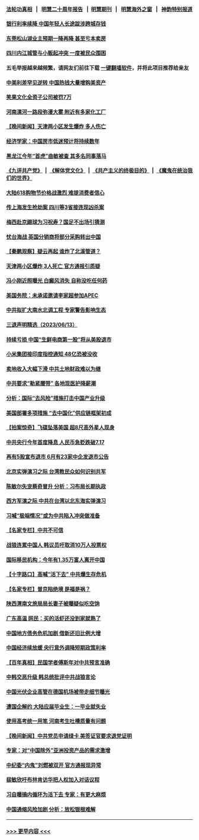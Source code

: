 #### [法轮功真相](https://github.com/gfw-breaker/truth/blob/master/README.md?t=0) &nbsp;&nbsp;|&nbsp;&nbsp; [明慧二十周年报告](https://github.com/gfw-breaker/mh-reports/blob/master/README.md?t=0) &nbsp;&nbsp;|&nbsp;&nbsp;[明慧期刊](https://github.com/gfw-breaker/mh-qikan) &nbsp;&nbsp;|&nbsp;&nbsp; [明慧海外之窗](https://github.com/gfw-breaker/mh-news/blob/master/README.md?t=0) &nbsp;&nbsp;|&nbsp;&nbsp; [神韵特别报道](https://github.com/gfw-breaker/mh-news/blob/master/shenyun.md?t=0)
#### [银行利率续降 中国年轻人长途跋涉跨城存钱](../pages/nsc413/n14015940.md?t=06142143) 
#### [东莞松山湖业主预期一降再降 甚至亏本卖房](../pages/nsc413/n14015956.md?t=06142143) 
#### [四川内江城管与小贩起冲突 一度被民众围困](../pages/nsc413/n14015922.md?t=06142143) 
#### 五毛举报越来越频繁，请网友们前往下载 [一键翻墙软件](https://github.com/gfw-breaker/ssr-accounts)，并将此项目推荐给亲友
#### [中美利差罕见逆转 中国热钱大量增购美资产](../pages/nsc413/n14015938.md?t=06142143) 
#### [笑果文化全资子公司被罚7万](../pages/nsc413/n14015874.md?t=06142143) 
#### [河南漯河一路段弥漫大雾 附近有多家化工厂](../pages/nsc413/n14015894.md?t=06142143) 
#### [【晚间新闻】天津两小区发生爆炸 多人伤亡](../pages/nsc413/n14015882.md?t=06142143) 
#### [经济学家：中国房市低迷预计将持续数年](../pages/nsc413/n14015877.md?t=06142143) 
#### [黑龙江今年“首虎”曲敏被查 其多名同事落马](../pages/nsc413/n14015802.md?t=06142143) 
#### [《九评共产党》](https://github.com/begood0513/9ping.md/blob/master/README.md) &nbsp;|&nbsp; [《解体党文化》](../../../../jtdwh.md/blob/master/README.md)  &nbsp;|&nbsp; [《共产主义的终极目的》](../../../../gczydzjmd.md/blob/master/README.md) &nbsp;|&nbsp; [《魔鬼在统治我们的世界》](../../../../mgztzwmdsj.md/blob/master/README.md) 
#### [大陆618购物节价格战激烈 难提消费者信心](../pages/nsc413/n14015758.md?t=06142143) 
#### [传上海发生抢劫案 四川等3省接连现凶杀案](../pages/nsc413/n14015799.md?t=06142143) 
#### [梅西赴京踢球为习祝寿？国足不出场引猜测](../pages/nsc413/n14015755.md?t=06142143) 
#### [忧台海战 英国分销商将部分采购转出中国](../pages/nsc413/n14015680.md?t=06142143) 
#### [【秦鹏观察】疑云再起 谁炸了北溪管道？](../pages/nsc413/n14015554.md?t=06142143) 
#### [天津两小区爆炸 3人死亡 官方通报引质疑](../pages/nsc413/n14015629.md?t=06142143) 
#### [冯小刚近照曝光 白癜风消失 自称没吃任何药](../pages/nsc413/n14015589.md?t=06142143) 
#### [美国务院：未承诺邀请李家超参加APEC](../pages/nsc413/n14015549.md?t=06142143) 
#### [中共拟扩大南水北调工程 专家警告影响生态](../pages/nsc413/n14015409.md?t=06142143) 
#### [三退声明精选（2023/06/13）](../pages/nsc413/n14015588.md?t=06142143) 
#### [持续亏损 中国“生鲜电商第一股”将从美股退市](../pages/nsc413/n14015570.md?t=06142143) 
#### [小米集团接印度指控通知 48亿恐被没收](../pages/nsc413/n14015559.md?t=06142143) 
#### [卖地收入大幅下滑 中共土地财政难以为继](../pages/nsc413/n14015523.md?t=06142143) 
#### [中共要求“勒紧腰带” 各地现医护降薪潮](../pages/nsc413/n14015524.md?t=06142143) 
#### [分析：国际“去风险”措施打击中国产业升级](../pages/nsc413/n14015517.md?t=06142143) 
#### [美国部署多项措施 “去中国化”供应链框架初成](../pages/nsc413/n14015493.md?t=06142143) 
#### [【拍案惊奇】飞碟坠落美国 超8尺高外星人现身](../pages/nsc413/n14015384.md?t=06142143) 
#### [中共央行今年首度降息 人民币急贬跌破7.17](../pages/nsc413/n14015432.md?t=06142143) 
#### [再有5股宣布退市 6月有23家中企发退市公告](../pages/nsc413/n14015448.md?t=06142143) 
#### [北京实弹演习之际 台湾教民众如何识别共军](../pages/nsc413/n14015462.md?t=06142143) 
#### [陈敏尔失宠蔡奇冒升 分析：习布局长期执政](../pages/nsc413/n14015449.md?t=06142143) 
#### [西方军演之际 中共在台湾以北东海实弹演习](../pages/nsc413/n14015433.md?t=06142143) 
#### [习喊“极端情况”或为中共陷入冲突做准备](../pages/nsc413/n14015232.md?t=06142143) 
#### [【名家专栏】中共不可信](../pages/nsc413/n14015311.md?t=06142143) 
#### [战狼连累中国人 韩议员吁取消10万人投票权](../pages/nsc413/n14015413.md?t=06142143) 
#### [国际移民机构：今年有1.35万富人离开中国](../pages/nsc413/n14015159.md?t=06142143) 
#### [【十字路口】高喊“活下去” 中共爆生存危机](../pages/nsc413/n14015342.md?t=06142143) 
#### [【名家专栏】普京陷绝境 是福是祸？](../pages/nsc413/n14015313.md?t=06142143) 
#### [陕西渭南文旅局局长妻子被曝疑似吃空饷](../pages/nsc413/n14015205.md?t=06142143) 
#### [广东高温 网民：买的活虾还没到家就熟了](../pages/nsc413/n14015239.md?t=06142143) 
#### [中国地方债务危机加剧 借新还旧比例大增](../pages/nsc413/n14013459.md?t=06142143) 
#### [中国经济续放缓 央行意外调降短期政策利率](../pages/nsc413/n14015068.md?t=06142143) 
#### [【百年真相】民国学者傅斯年对中共预言准确](../pages/nsc413/n14014137.md?t=06142143) 
#### [中韩交恶升级 韩总统批评中共战狼言论](../pages/nsc413/n14015238.md?t=06142143) 
#### [中国光伏企业高管在德国机场被带走细节曝光](../pages/nsc413/n14014952.md?t=06142143) 
#### [遭国企解约 大陆应届毕业生：一毕业就失业](../pages/nsc413/n14015117.md?t=06142143) 
#### [使用高考统一用笔 河南考生吐槽质量有问题](../pages/nsc413/n14015186.md?t=06142143) 
#### [【晚间新闻】中共党员申请绿卡 美签证官要求退党证明](../pages/nsc413/n14015135.md?t=06142143) 
#### [专家：对“中国除外”亚洲投资产品的需求激增](../pages/nsc413/n14015121.md?t=06142143) 
#### [中纪委“内鬼”刘燃被双开 官方通报现异常](../pages/nsc413/n14015109.md?t=06142143) 
#### [裴敏欣吁布林肯访华把人权加入对话议程](../pages/nsc413/n14014962.md?t=06142143) 
#### [习自曝搞内循环为活下去 专家：有更大麻烦](../pages/nsc413/n14014721.md?t=06142143) 
#### [中国通缩风险加剧 分析：放松银根难解](../pages/nsc413/n14014906.md?t=06142143) 

----
#### [ >>> 更早内容 <<< ](../indexes/nsc413-earlier.md)
